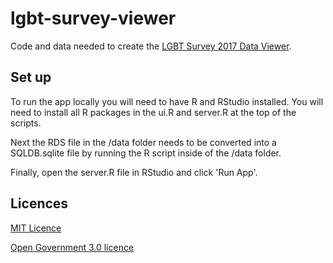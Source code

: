 # lgbt-survey-viewer
Code and data needed to create the [LGBT Survey 2017 Data Viewer](https://government-equalities-office.shinyapps.io/lgbt-survey-2017/).

## Set up 

To run the app locally you will need to have R and RStudio installed. You will need to install all R packages in the ui.R and server.R at the top of the scripts. 

Next the RDS file in the /data folder needs to be converted into a SQLDB.sqlite file by running the R script inside of the /data folder.

Finally, open the server.R file in RStudio and click 'Run App'.


## Licences
[MIT Licence](LICENCE)

[Open Government 3.0 licence](http://www.nationalarchives.gov.uk/doc/open-government-licence/version/3)


